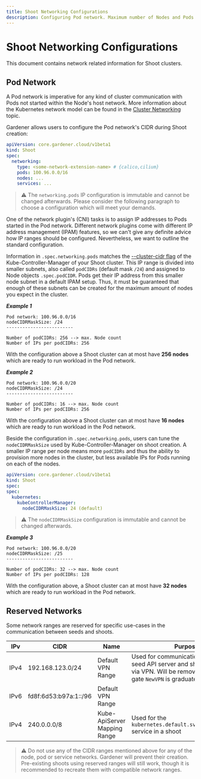 ```yaml
---
title: Shoot Networking Configurations
description: Configuring Pod network. Maximum number of Nodes and Pods per Node
---
```


# Shoot Networking Configurations

This document contains network related information for Shoot clusters.

## Pod Network

A Pod network is imperative for any kind of cluster communication with Pods not started within the Node's host network.
More information about the Kubernetes network model can be found in the [Cluster Networking](https://kubernetes.io/docs/concepts/cluster-administration/networking/) topic.

Gardener allows users to configure the Pod network's CIDR during Shoot creation:

```yaml
apiVersion: core.gardener.cloud/v1beta1
kind: Shoot
spec:
  networking:
    type: <some-network-extension-name> # {calico,cilium}
    pods: 100.96.0.0/16
    nodes: ...
    services: ...
```

> :warning: The `networking.pods` IP configuration is immutable and cannot be changed afterwards. 
> Please consider the following paragraph to choose a configuration which will meet your demands.

One of the network plugin's (CNI) tasks is to assign IP addresses to Pods started in the Pod network.
Different network plugins come with different IP address management (IPAM) features, so we can't give any definite advice how IP ranges should be configured.
Nevertheless, we want to outline the standard configuration.

Information in `.spec.networking.pods` matches the [--cluster-cidr flag](https://kubernetes.io/docs/reference/command-line-tools-reference/kube-controller-manager/) of the Kube-Controller-Manager of your Shoot cluster.
This IP range is divided into smaller subnets, also called `podCIDRs` (default mask `/24`) and assigned to Node objects `.spec.podCIDR`.
Pods get their IP address from this smaller node subnet in a default IPAM setup.
Thus, it must be guaranteed that enough of these subnets can be created for the maximum amount of nodes you expect in the cluster.

_**Example 1**_
```
Pod network: 100.96.0.0/16
nodeCIDRMaskSize: /24
-------------------------

Number of podCIDRs: 256 --> max. Node count 
Number of IPs per podCIDRs: 256
```

With the configuration above a Shoot cluster can at most have **256 nodes** which are ready to run workload in the Pod network.

_**Example 2**_
```
Pod network: 100.96.0.0/20
nodeCIDRMaskSize: /24
-------------------------

Number of podCIDRs: 16 --> max. Node count 
Number of IPs per podCIDRs: 256
```

With the configuration above a Shoot cluster can at most have **16 nodes** which are ready to run workload in the Pod network.

Beside the configuration in `.spec.networking.pods`, users can tune the `nodeCIDRMaskSize` used by Kube-Controller-Manager on shoot creation.
A smaller IP range per node means more `podCIDRs` and thus the ability to provision more nodes in the cluster, but less available IPs for Pods running on each of the nodes.

```yaml
apiVersion: core.gardener.cloud/v1beta1
kind: Shoot
spec:
spec:
  kubernetes:
    kubeControllerManager:
      nodeCIDRMaskSize: 24 (default)
```

> :warning: The `nodeCIDRMaskSize` configuration is immutable and cannot be changed afterwards.

_**Example 3**_
```
Pod network: 100.96.0.0/20
nodeCIDRMaskSize: /25
-------------------------

Number of podCIDRs: 32 --> max. Node count 
Number of IPs per podCIDRs: 128
```

With the configuration above, a Shoot cluster can at most have **32 nodes** which are ready to run workload in the Pod network.

## Reserved Networks

Some network ranges are reserved for specific use-cases in the communication between seeds and shoots.

| IPv  | CIDR                  | Name                         | Purpose                                                                                                                              |
|------|-----------------------|------------------------------|--------------------------------------------------------------------------------------------------------------------------------------|
| IPv4 | 192.168.123.0/24      | Default VPN Range            | Used for communication between seed API server and shoot resources via VPN. Will be removed once feature gate `NewVPN` is graduated. |
| IPv6 | fd8f:6d53:b97a:1::/96 | Default VPN Range            |                                                                                                                                      |
| IPv4 | 240.0.0.0/8           | Kube-ApiServer Mapping Range | Used for the `kubernetes.default.svc.cluster.local` service in a shoot                                                               |

> :warning: Do not use any of the CIDR ranges mentioned above for any of the node, pod or service networks.
> Gardener will prevent their creation. Pre-existing shoots using reserved ranges will still work, though it is recommended
> to recreate them with compatible network ranges.
